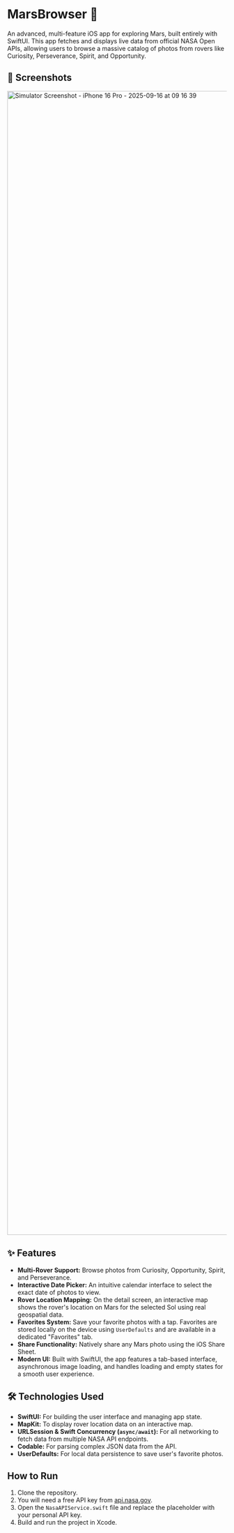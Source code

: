 # MarsBrowser 🚀

An advanced, multi-feature iOS app for exploring Mars, built entirely with SwiftUI. This app fetches and displays live data from official NASA Open APIs, allowing users to browse a massive catalog of photos from rovers like Curiosity, Perseverance, Spirit, and Opportunity.

## 📸 Screenshots

<img width="1206" height="2622" alt="Simulator Screenshot - iPhone 16 Pro - 2025-09-16 at 09 16 39" src="https://github.com/user-attachments/assets/aa874898-9c63-454a-93ad-252364143292" />



## ✨ Features

- **Multi-Rover Support:** Browse photos from Curiosity, Opportunity, Spirit, and Perseverance.
- **Interactive Date Picker:** An intuitive calendar interface to select the exact date of photos to view.
- **Rover Location Mapping:** On the detail screen, an interactive map shows the rover's location on Mars for the selected Sol using real geospatial data.
- **Favorites System:** Save your favorite photos with a tap. Favorites are stored locally on the device using `UserDefaults` and are available in a dedicated "Favorites" tab.
- **Share Functionality:** Natively share any Mars photo using the iOS Share Sheet.
- **Modern UI:** Built with SwiftUI, the app features a tab-based interface, asynchronous image loading, and handles loading and empty states for a smooth user experience.

## 🛠️ Technologies Used

- **SwiftUI:** For building the user interface and managing app state.
- **MapKit:** To display rover location data on an interactive map.
- **URLSession & Swift Concurrency (`async/await`):** For all networking to fetch data from multiple NASA API endpoints.
- **Codable:** For parsing complex JSON data from the API.
- **UserDefaults:** For local data persistence to save user's favorite photos.

## How to Run

1.  Clone the repository.
2.  You will need a free API key from [api.nasa.gov](https://api.nasa.gov/).
3.  Open the `NasaAPIService.swift` file and replace the placeholder with your personal API key.
4.  Build and run the project in Xcode.

